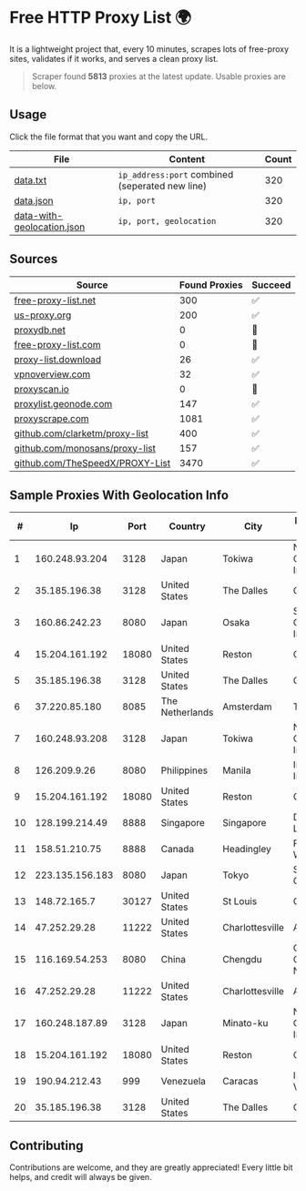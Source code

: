 
# Free HTTP Proxy List 🌍

It is a lightweight project that, every 10 minutes, scrapes lots of free-proxy sites, validates if it works, and serves a clean proxy list.


> Scraper found **5813** proxies at the latest update. Usable proxies are below.

## Usage

Click the file format that you want and copy the URL.


|File|Content|Count|
|----|-------|-----|
|[data.txt](https://raw.githubusercontent.com/themiralay/Proxy-List-World/master/data.txt)|`ip_address:port` combined (seperated new line)|320|
|[data.json](https://raw.githubusercontent.com/themiralay/Proxy-List-World/master/data.json)|`ip, port`|320|
|[data-with-geolocation.json](https://raw.githubusercontent.com/themiralay/Proxy-List-World/master/data-with-geolocation.json)|`ip, port, geolocation`|320|

## Sources

|Source|Found Proxies|Succeed|
|------|-------------|-------|
|[free-proxy-list.net](https://free-proxy-list.net)|300|✅|
|[us-proxy.org](https://www.us-proxy.org)|200|✅|
|[proxydb.net](http://proxydb.net)|0|🚫|
|[free-proxy-list.com](https://free-proxy-list.com/?page=&port=&type%5B%5D=http&type%5B%5D=https&up_time=0&search=Search)|0|🚫|
|[proxy-list.download](https://www.proxy-list.download/HTTP)|26|✅|
|[vpnoverview.com](https://vpnoverview.com/privacy/anonymous-browsing/free-proxy-servers)|32|✅|
|[proxyscan.io](https://www.proxyscan.io)|0|🚫|
|[proxylist.geonode.com](https://proxylist.geonode.com/api/proxy-list?limit=300&page=1&sort_by=lastChecked&sort_type=desc&protocols=http,https)|147|✅|
|[proxyscrape.com](https://api.proxyscrape.com/v2/?request=displayproxies&protocol=http&timeout=10000&country=all&ssl=all&anonymity=all)|1081|✅|
|[github.com/clarketm/proxy-list](https://raw.githubusercontent.com/clarketm/proxy-list/master/proxy-list-raw.txt)|400|✅|
|[github.com/monosans/proxy-list](https://raw.githubusercontent.com/monosans/proxy-list/main/proxies/http.txt)|157|✅|
|[github.com/TheSpeedX/PROXY-List](https://raw.githubusercontent.com/TheSpeedX/PROXY-List/master/http.txt)|3470|✅|


## Sample Proxies With Geolocation Info

|#|Ip|Port|Country|City|Internet Service Provider|
|-|--|----|-------|----|-------------------------|
|1|160.248.93.204|3128|Japan|Tokiwa|NTT PC Communications, Inc.|
|2|35.185.196.38|3128|United States|The Dalles|Google LLC|
|3|160.86.242.23|8080|Japan|Osaka|Sony Network Communications Inc|
|4|15.204.161.192|18080|United States|Reston|OVH SAS|
|5|35.185.196.38|3128|United States|The Dalles|Google LLC|
|6|37.220.85.180|8085|The Netherlands|Amsterdam|TimeWeb Ltd.|
|7|160.248.93.208|3128|Japan|Tokiwa|NTT PC Communications, Inc.|
|8|126.209.9.26|8080|Philippines|Manila|Infinivan Incorporated|
|9|15.204.161.192|18080|United States|Reston|OVH SAS|
|10|128.199.214.49|8888|Singapore|Singapore|DigitalOcean, LLC|
|11|158.51.210.75|8888|Canada|Headingley|Prairie-Sky Wireless|
|12|223.135.156.183|8080|Japan|Tokyo|So-net Corporation|
|13|148.72.165.7|30127|United States|St Louis|GoDaddy.com|
|14|47.252.29.28|11222|United States|Charlottesville|Alibaba.com LLC|
|15|116.169.54.253|8080|China|Chengdu|China Unicom CHINA169 Network|
|16|47.252.29.28|11222|United States|Charlottesville|Alibaba.com LLC|
|17|160.248.187.89|3128|Japan|Minato-ku|NTT PC Communications, Inc.|
|18|15.204.161.192|18080|United States|Reston|OVH SAS|
|19|190.94.212.43|999|Venezuela|Caracas|IFX Networks Venezuela C.A.|
|20|35.185.196.38|3128|United States|The Dalles|Google LLC|



## Contributing

Contributions are welcome, and they are greatly appreciated! Every
little bit helps, and credit will always be given.

